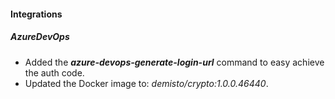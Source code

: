 
#### Integrations
##### AzureDevOps
- Added the ***azure-devops-generate-login-url*** command to easy achieve the auth code.
- Updated the Docker image to: *demisto/crypto:1.0.0.46440*.
